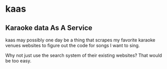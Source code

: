 kaas
====

Karaoke data As A Service
-------------------------

kaas may possibly one day be a thing that scrapes my favorite karaoke venues websites to figure out the code for songs I want to sing.

Why not just use the search system of their existing websites? That would be too easy.
